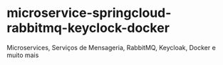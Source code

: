 # microservice-springcloud-rabbitmq-keyclock-docker
Microservices, Serviços de Mensageria, RabbitMQ, Keycloak, Docker e muito mais
